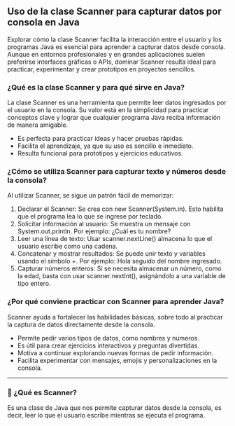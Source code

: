 <h2 align="left"> Uso de la clase Scanner para capturar datos por consola en Java </h2>

<p align="left"> Explorar cómo la clase Scanner facilita la interacción entre el usuario y los programas Java es esencial para aprender a capturar datos desde consola. Aunque en entornos profesionales y en grandes aplicaciones suelen preferirse interfaces gráficas o APIs, dominar Scanner resulta ideal para practicar, experimentar y crear prototipos en proyectos sencillos. </p>

<h3> ¿Qué es la clase Scanner y para qué sirve en Java? </h3>

<p align="left"> La clase Scanner es una herramienta que permite leer datos ingresados por el usuario en la consola. Su valor está en la simplicidad para practicar conceptos clave y lograr que cualquier programa Java reciba información de manera amigable.

* Es perfecta para practicar ideas y hacer pruebas rápidas.
* Facilita el aprendizaje, ya que su uso es sencillo e inmediato.
* Resulta funcional para prototipos y ejercicios educativos. </p>

<h3> ¿Cómo se utiliza Scanner para capturar texto y números desde la consola? </h3>

<p align="left"> Al utilizar Scanner, se sigue un patrón fácil de memorizar:

1. Declarar el Scanner: Se crea con new Scanner(System.in). Esto habilita que el programa lea lo que se ingrese por teclado.
2. Solicitar información al usuario: Se muestra un mensaje con System.out.println. Por ejemplo: ¿Cuál es tu nombre?
3. Leer una línea de texto: Usar scanner.nextLine() almacena lo que el usuario escribe como una cadena.
4. Concatenar y mostrar resultados: Se puede unir texto y variables usando el símbolo +. Por ejemplo: Hola seguido del nombre ingresado.
5. Capturar números enteros: Si se necesita almacenar un número, como la edad, basta con usar scanner.nextInt(), asignándolo a una variable de tipo entero. </p>

<h3> ¿Por qué conviene practicar con Scanner para aprender Java? </h3>

<p align="left"> Scanner ayuda a fortalecer las habilidades básicas, sobre todo al practicar la captura de datos directamente desde la consola.

* Permite pedir varios tipos de datos, como nombres y números.
* Es útil para crear ejercicios interactivos y preguntas divertidas.
* Motiva a continuar explorando nuevas formas de pedir información.
* Facilita experimentar con mensajes, emojis y personalizaciones en la consola.</p>

<hr>

<h3> 📌 ¿Qué es Scanner? </h3>

<p align="left"> Es una clase de Java que nos permite capturar datos desde la consola, es decir, leer lo que el usuario escribe mientras se ejecuta el programa.

</p>
